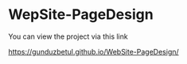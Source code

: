 # WepSite-PageDesign

You can view the project via this link

https://gunduzbetul.github.io/WebSite-PageDesign/
